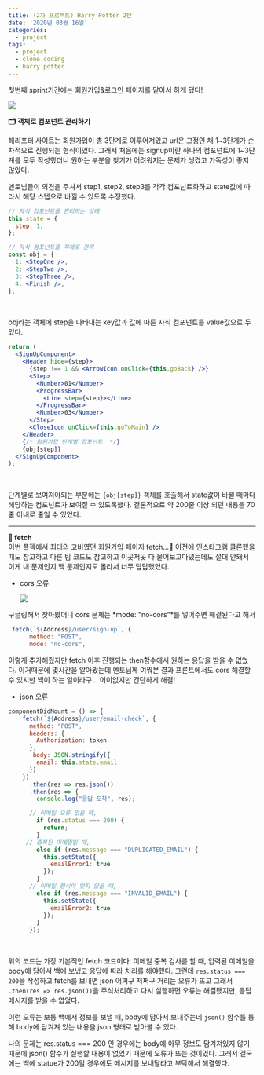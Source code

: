 ```yaml
---
title: (2차 프로젝트) Harry Potter 2탄
date: '2020년 03월 16일'
categories:
  - project
tags:
  - project
  - clone coding
  - harry potter
---
```


첫번째 sprint기간에는 회원가입&로그인 페이지를 맡아서 하게 됐다!

![](https://images.velog.io/images/ppl8709/post/4e0d0f29-273e-404c-9309-2b1615c92f94/image.png)

**🗂 객체로 컴포넌트 관리하기**

해리포터 사이트는 회원가입이 총 3단계로 이루어져있고 url은 고정인 채 1~3단계가 순차적으로 진행되는 형식이였다. 그래서 처음에는 signup이란 하나의 컴포넌트에 1~3단계를 모두 작성했더니 원하는 부분을 찾기가 어려워지는 문제가 생겼고 가독성이 좋지 않았다.

멘토님들이 의견을 주셔서 step1, step2, step3를 각각 컴포넌트화하고 state값에 따라서 해당 스텝으로 바뀔 수 있도록 수정했다.

```jsx
// 자식 컴포넌트를 관리하는 상태
this.state = {
  step: 1,
};

// 자식 컴포넌트를 객체로 관리
const obj = {
  1: <StepOne />,
  2: <StepTwo />,
  3: <StepThree />,
  4: <Finish />,
};
```

</br>

obj라는 객체에 step을 나타내는 key값과 값에 따른 자식 컴포넌트를 value값으로 두었다.

```jsx
return (
  <SignUpComponent>
    <Header hide={step}>
      {step !== 1 && <ArrowIcon onClick={this.goBack} />}
      <Step>
        <Number>01</Number>
        <ProgressBar>
          <Line step={step}></Line>
        </ProgressBar>
        <Number>03</Number>
      </Step>
      <CloseIcon onClick={this.goToMain} />
    </Header>
    {/* 회원가입 단계별 컴포넌트  */}
    {obj[step]}
  </SignUpComponent>
);
```

</br>

단계별로 보여져야되는 부분에는 `{obj[step]}` 객체를 호출해서 state값이 바뀔 때마다 해당하는 컴포넌트가 보여질 수 있도록했다. 결론적으로 약 200줄 이상 되던 내용을 70줄 이내로 줄일 수 있었다.

---

**🤬 fetch**
</br>
이번 플젝에서 최대의 고비였던 회원가입 페이지 fetch...🤢
이전에 인스타그램 클론했을 때도 참고하고 다른 팀 코드도 참고하고 이곳저곳 다 물어보고다녔는데도 절대 안돼서 이게 내 문제인지 백 문제인지도 몰라서 너무 답답했었다.

- cors 오류
  </br>

  ![](https://images.velog.io/images/ppl8709/post/a1db9112-877a-4fef-bc08-2d92733bb56e/Cap%202018-01-28%2015-36-22-126.png)

구글링해서 찾아봤더니 cors 문제는 *mode: "no-cors"*를 넣어주면 해결된다고 해서

```jsx
 fetch(`${Address}/user/sign-up`, {
      method: "POST",
      mode: "no-cors",
```

이렇게 추가해줬지만 fetch 이후 진행되는 then함수에서 원하는 응답을 받을 수 없었다. 이거때문에 몇시간을 알아봤는데 멘토님께 여쭤본 결과 프론트에서도 cors 해결할 수 있지만 백이 하는 일이라구... 어이없지만 간단하게 해결!

- json 오류

```jsx
componentDidMount = () => {
    fetch(`${Address}/user/email-check`, {
      method: "POST",
      headers: {
        Authorization: token
      },
       body: JSON.stringify({
        email: this.state.email
      })
    })
      .then(res => res.json())
      .then(res => {
        console.log("응답 도착", res);

      // 이메일 오류 없을 때,
        if (res.status === 200) {
          return;
        }
     // 중복된 이메일일 때,
        else if (res.message === "DUPLICATED_EMAIL") {
          this.setState({
            emailError1: true
          });
        }
      // 이메일 형식이 맞지 않을 때,
        else if (res.message === "INVALID_EMAIL") {
          this.setState({
            emailError2: true
          });
        }
      });
```

</br>

위의 코드는 가장 기본적인 fetch 코드이다. 이메일 중복 검사를 할 때, 입력된 이메일을 body에 담아서 백에 보냈고 응답에 따라 처리를 해야했다. 그런데 `res.status === 200`을 작성하고 fetch를 보내면 json 어쩌구 저쩌구 거리는 오류가 뜨고 그래서 `.then(res => res.json())`을 주석처리하고 다시 실행하면 오류는 해결됐지만, 응답 메시지를 받을 수 없었다.

이런 오류는 보통 백에서 정보를 보낼 때, body에 담아서 보내주는데 `json()` 함수를 통해 body에 담겨져 있는 내용을 json 형태로 받아볼 수 있다.

나의 문제는 res.status === 200 인 경우에는 body에 아무 정보도 담겨져있지 않기 때문에 json() 함수가 실행할 내용이 없었기 때문에 오류가 뜨는 것이였다. 그래서 결국에는 백에 statue가 200일 경우에도 메시지를 보내달라고 부탁해서 해결했다.
